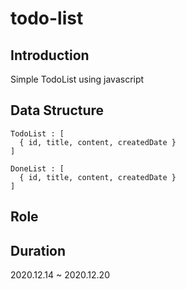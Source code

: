 # todo-list

## Introduction
Simple TodoList using javascript

## Data Structure
```
TodoList : [ 
  { id, title, content, createdDate } 
]
```

```
DoneList : [
  { id, title, content, createdDate }
]
````

## Role
  
## Duration
2020.12.14 ~ 2020.12.20
